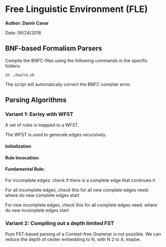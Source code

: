 # Free Linguistic Environment (FLE)

**Author: Damir Cavar**

Date: 06/24/2016


## BNF-based Formalism Parsers

Compile the BNFC-files using the following commands in the specific folders:

    sh ./build.sh

The script will automatically correct the BNFC compiler error.



## Parsing Algorithms


### Variant 1: Earley with WFST

A set of rules is mapped to a WFST.

The WFST is used to generate edges recursively.


#### Initialization


#### Rule Invocation:



#### Fundamental Rule:

For incomplete edges:
  check if there is a complete edge that continues it

For all incomplete edges, check this for all new complete edges
need: where do new complete edges start

For new incomplete edges, check this for all complete edges
need: where do new incomplete edges start



### Variant 2: Compiling out a depth limited FST

Pure FST-based parsing of a Context-free Grammar is not possible. We can reduce the depth of center embedding to N, with N 2 to 4, maybe.
